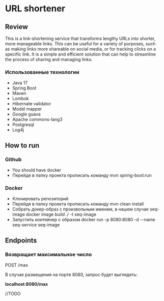 # URL shortener
## Review
This is a link-shortening service that transforms lengthy URLs into shorter, 
more manageable links. This can be useful for a variety of purposes, 
such as making links more shareable on social media, or for tracking clicks 
on a specific link. It is a simple and efficient solution that can help to streamline 
the process of sharing and managing links.

### Использованные технологии
* Java 17
* Spring Boot
* Maven
* Lombok
* Hibernate validator
* Model mapper
* Google guava
* Apache commons-lang3
* Postgresql
* Log4j

## How to run
### Github
* You should have docker
* Перейдя в папку проекта прописать команду
mvn spring-boot:run

### Docker
* Клонировать репозиторий
* Перейдя в папку проекта прописать команду
mvn clean install
* Собрать докер-образ с произвольным именем, в нашем случае seq-image
docker image build ./ -t seq-image
* Запустить контейнер с образом
docker run -p 8080:8080 -d --name seq-service seq-image

## Endpoints
### Возвращает максимальное число
POST /max

В случае размещения на порте 8080, запрос будет выглядеть:

**localhost:8080/max**

//TODO





